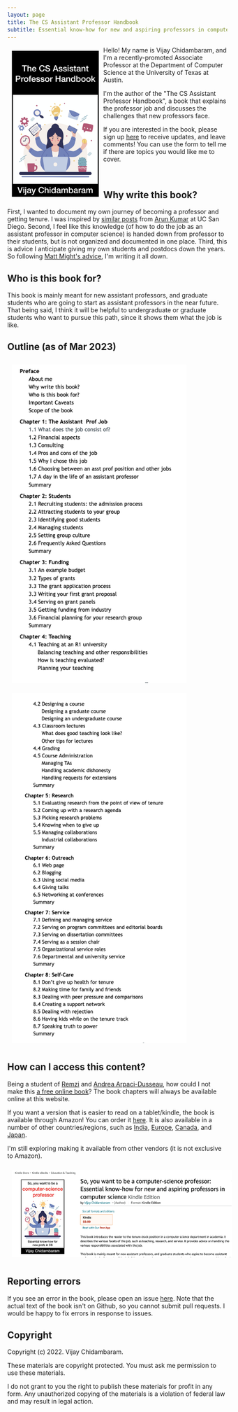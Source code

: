 ```yaml
---
layout: page
title: The CS Assistant Professor Handbook
subtitle: Essential know-how for new and aspiring professors in computer science
---
```


<img src="assets/img/cover.png" style="float:left;width:200px;margin:10px 10px 10px 10px">

Hello! My name is Vijay Chidambaram, and I'm a recently-promoted Associate Professor at the Department of Computer Science at the University of Texas at Austin. 

I'm the author of the "The CS Assistant Professor Handbook", a book that explains the professor job and discusses the challenges that new professors face. 

If you are interested in the book, please sign up [here](https://forms.gle/VsHjhUBUTAR9a6nJ8) to receive updates, and leave comments! You can use the form to tell me if there are topics you would like me to cover.

<p><br></p>

## Why write this book?

First, I wanted to document my own journey of becoming a professor and getting tenure. I was inspired by [similar posts](https://arunis100.medium.com/the-secret-lives-of-millennial-cs-assistant-professors-part-1-41dc712375ca) from [Arun Kumar](https://cseweb.ucsd.edu/~arunkk/) at UC San Diego. Second, I feel like this knowledge (of how to do the job as an assistant professor in computer science) is handed down from professor to their students, but is not organized and documented in one place. Third, this is advice I anticipate giving my own students and postdocs down the years. So following [Matt Might's advice](https://matt.might.net/articles/how-to-blog-as-an-academic/), I'm writing it all down. 

## Who is this book for?

This book is mainly meant for new assistant professors, and graduate students who are going to start as assistant professors in the near future. That being said, I think it will be helpful to undergraduate or graduate students who want to pursue this path, since it shows them what the job is like. 

## Outline (as of Mar 2023)

<img src="assets/img/outline-1.png" style="text-align:center;width:400px;margin:10px 10px 10px 10px">
<img src="assets/img/outline-2.png" style="text-align:center;width:400px;margin:10px 10px 10px 10px">

## How can I access this content? 

Being a student of [Remzi](http://www.cs.wisc.edu/~remzi) and [Andrea Arpaci-Dusseau](http://www.cs.wisc.edu/~dusseau), how could I not make this [a free online book](http://from-a-to-remzi.blogspot.com/2014/01/the-case-for-free-online-books-fobs.html)? The book chapters will always be available online at this website.

If you want a version that is easier to read on a tablet/kindle, the book is available through Amazon! You can order it [here](https://www.amazon.com/dp/B0BPLYLKQK). It is also available in a number of other countries/regions, such as [India](https://www.amazon.in/dp/B0BPLYLKQK), [Europe](https://www.amazon.de/dp/B0BPLYLKQK), [Canada](https://www.amazon.ca/dp/B0BPLYLKQK), and [Japan](https://www.amazon.co.jp/dp/B0BPLYLKQK).

I'm still exploring making it available from other vendors (it is not exclusive to Amazon).

<img src="assets/img/kindle.png" style="float:center;height:200px;margin:10px 10px 10px 10px">

## Reporting errors 

If you see an error in the book, please open an issue [here](https://github.com/vijay03/asstprofbook/issues). Note that the actual text of the book isn't on Github, so you cannot submit pull requests. I would be happy to fix errors in response to issues. 

## Copyright 

Copyright (c) 2022. Vijay Chidambaram. 

These materials are copyright protected. You must ask me permission to use these materials.

I do not grant to you the right to publish these materials for profit in any form. Any unauthorized copying of the  materials is a violation of federal law and may result in legal action.
